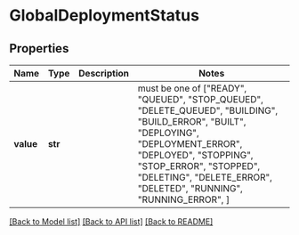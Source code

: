 # GlobalDeploymentStatus


## Properties
Name | Type | Description | Notes
------------ | ------------- | ------------- | -------------
**value** | **str** |  |  must be one of ["READY", "QUEUED", "STOP_QUEUED", "DELETE_QUEUED", "BUILDING", "BUILD_ERROR", "BUILT", "DEPLOYING", "DEPLOYMENT_ERROR", "DEPLOYED", "STOPPING", "STOP_ERROR", "STOPPED", "DELETING", "DELETE_ERROR", "DELETED", "RUNNING", "RUNNING_ERROR", ]

[[Back to Model list]](../README.md#documentation-for-models) [[Back to API list]](../README.md#documentation-for-api-endpoints) [[Back to README]](../README.md)


